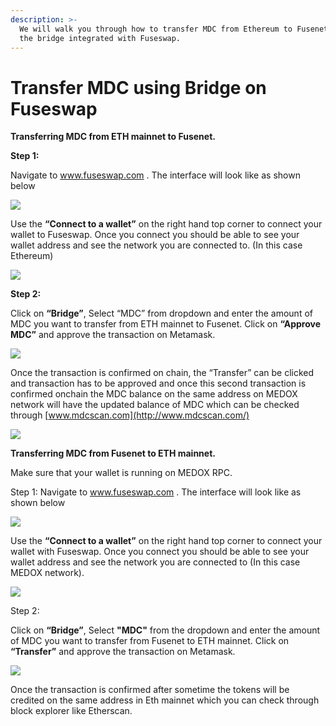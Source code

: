```yaml
---
description: >-
  We will walk you through how to transfer MDC from Ethereum to Fusenet using
  the bridge integrated with Fuseswap.
---
```


# Transfer MDC using Bridge on Fuseswap

**Transferring MDC from ETH mainnet to Fusenet.**

**Step 1:**

Navigate to www.fuseswap.com . The interface will look like as shown below

![](../../.gitbook/assets/0%20%286%29.png)

Use the **“Connect to a wallet”** on the right hand top corner to connect your wallet to Fuseswap. Once you connect you should be able to see your wallet address and see the network you are connected to. \(In this case Ethereum\)

![](../../.gitbook/assets/1%20%289%29.png)

**Step 2:**

Click on **“Bridge”**, Select “MDC” from dropdown and enter the amount of MDC you want to transfer from ETH mainnet to Fusenet. Click on **“Approve MDC”** and approve the transaction on Metamask.

![](../../.gitbook/assets/2%20%289%29.png)

Once the transaction is confirmed on chain, the “Transfer” can be clicked and transaction has to be approved and once this second transaction is confirmed onchain the MDC balance on the same address on MEDOX network will have the updated balance of MDC which can be checked through [www.mdcscan.com](http://www.mdcscan.com/)

![](../../.gitbook/assets/3%20%288%29.png)

**Transferring MDC from Fusenet to ETH mainnet.**

Make sure that your wallet is running on MEDOX RPC.

Step 1: Navigate to www.fuseswap.com . The interface will look like as shown below

![](../../.gitbook/assets/4%20%289%29.png)

Use the **“Connect to a wallet”** on the right hand top corner to connect your wallet with Fuseswap. Once you connect you should be able to see your wallet address and see the network you are connected to \(In this case MEDOX network\).

![](../../.gitbook/assets/5%20%286%29.png)

Step 2:

Click on **“Bridge”**, Select **"MDC"** from the dropdown and enter the amount of MDC you want to transfer from Fusenet to ETH mainnet. Click on **“Transfer”** and approve the transaction on Metamask.

![](../../.gitbook/assets/6%20%287%29.png)

Once the transaction is confirmed after sometime the tokens will be credited on the same address in Eth mainnet which you can check through block explorer like Etherscan.

